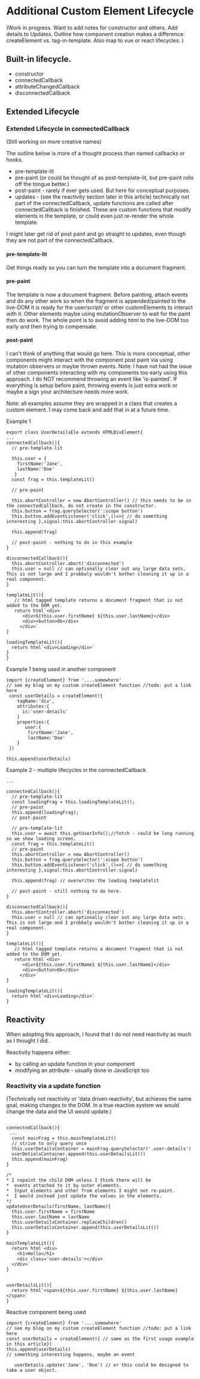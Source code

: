 # Additional Custom Element Lifecycle
(Work in progress. Want to add notes for constructor and others. Add details to Updates. Outline how component creation makes a difference: createElement vs. tag-in-template. Also map to vue or react lifecycles. )

## Built-in lifecycle.

* constructor
* connectedCallback
* attributeChangedCallback
* disconnectedCallback

## Extended Lifecycle

### Extended Lifecycle in connectedCallback
(Still working on more creative names)

The outline below is more of a thought process than named callbacks or hooks.

* pre-template-lit
* pre-paint (or could be thought of as post-template-lit, but pre-paint rolls off the tongue better.)
* post-paint - rarely if ever gets used. But here for conceptual purposes.
* updates - (see the reactivity section later in this article) technically not part of the connectedCallback, update functions are called after connectedCallback is finished. These are custom functions that modify elements in the template, or could even just re-render the whole template.

I might later get rid of post paint and go straight to updates, even though they are not part of the connectedCallback.

#### pre-template-lit
Get things ready so you can turn the template into a document fragment.

#### pre-paint
The template is now a document fragment. Before painting, attach events and do any other work so when the fragment is appended/painted to the live-DOM it is ready for the user/script/ or other customElements to interact with it. Other elements maybe using mutationObserver to wait for the paint then do work. The whole point is to avoid adding html to the live-DOM too early and then trying to compensate.

#### post-paint
I can't think of anything that would go here. This is more conceptual, other components might interact with the component post paint via using mutation observers or maybe thrown events. Note: I have not had the issue of other components interacting with my components too early using this approach. I do NOT recommend throwing an event like 'is-painted'. If everything is setup before paint, throwing events is just extra work or maybe a sign your architecture needs more work.

Note: all examples assume they are wrapped in a class that creates a custom element.  I may come back and add that in at a future time.

Example 1
```
export class UserDetailsEle extends HTMLDivElement{
...
connectedCallback(){
  // pre-template-lit
  
  this.user = {
    firstName:'Jane',
    lastName:'Doe'
   }
  const frag = this.templateLit()
  
  // pre-paint
  
  this.abortController = new AbortController() // this needs to be in the connectedCallback, do not create in the constructor.
  this.button = frag.querySelector(':scope button')
  this.button.addEventListener('click',()=>{ // do something interesting },signal:this.abortController.signal)
  
  this.append(frag)
  
  // post-paint - nothing to do in this example
}

disconnectedCallback(){
  this.abortController.abort('disconnected')
  this.user = null // can optionally clear out any large data sets. This is not large and I probbaly wouldn't bother cleaning it up in a real component.
}

templateLit(){
   // html tagged template returns a document fragment that is not added to the DOM yet.
   return html`<div>
      <div>${this.user.firstName} ${this.user.lastName}</div>
      <div><button>Ok</div>
     </div>`
}

loadingTemplateLit(){
  return html`<div>Loading</div>`
}
}
```

Example 1 being used in another component
```
import {createElement} from '....somewhere'
// see my blog on my custom createElement function //todo: put a link here
 const userDetails = createElement({
    tagName:'div',
    attributes:{
      is:'user-details'
    }
    properties:{
       user:{ 
        firstName:'Jane',
        lastName:'Doe'
    }
 })

this.append(userDetails)
```

Example 2 - multiple lifecycles in the connectedCallback
```
...

connectedCallback(){
  // pre-template-lit 
  const loadingFrag = this.loadingTemplateLit();
  // pre-paint 
  this.append(loadingFrag);
  // post-paint
  
  // pre-template-lit
  this.user = await this.getUserInfo();//fetch - could be long running so we show loading screen.
  const frag = this.templateLit()
  // pre-paint
  this.abortController = new AbortController()
  this.button = frag.querySelector(':scope button')
  this.button.addEventListener('click',()=>{ // do something interesting },signal:this.abortController.signal)
  
  this.append(frag) // overwrites the loading templatelit
  
  // post-paint - still nothing to do here.
}

disconnectedCallback(){
  this.abortController.abort('disconnected')
  this.user = null // can optionally clear out any large data sets. This is not large and I probbaly wouldn't bother cleaning it up in a real component.
}

templateLit(){
   // html tagged template returns a document fragment that is not added to the DOM yet.
   return html`<div>
      <div>${this.user.firstName} ${this.user.lastName}</div>
      <div><button>Ok</div>
     </div>`
}

loadingTemplateLit(){
  return html`<div>Loading</div>`
}
```

## Reactivity 
When adopting this approach, I found that I do not need reactivity as much as I thought I did.

Reactivity happens either:

* by calling an update function in your component 
* modifying an attribute - usually done in JavaScript too

### Reactivity via a update function

(Technically not reactivity or 'data driven reactivity', but achieves the same goal, making changes to the DOM. In a true reactive system we would change the data and the UI would update.)

```

connectedCallback(){ 
 ... 
  const mainFrag = this.mainTemplateLit()
  // strive to only query once
  this.userDetailsContainer = mainFrag.querySelector('.user-details')
  userDetialsContainer.append(this.userDetailsLit())
  this.append(mainFrag)
}

/*
* I repaint the child DOM unless I think there will be
*  events attached to it by outer elements.
*  Input elements and other from elements I might not re-paint. 
*  I would instead just update the values in the elements.
*/
updateUserDetails(firstName, lastName){
  this.user.firstName = firstName
  this.user.lastName = lastName
  this.userDetailsContainer.replaceChildren()
  this.userDetailsContainer.append(this.userDetailsLit())
}

mainTemplateLit(){
  return html`<div>
    <h1>Hello</h1>
    <div class='user-details'></div>
  </div>`
}


userDetailsLit(){
  return html`<span>${this.user.firstName} ${this.user.lastName}</span>`
}

```

Reactive component being used
```
import {createElement} from '....somewhere'
// see my blog on my custom createElement function //todo: put a link here
const userDetails = createElement({ // same as the first usage example in this article})
this.append(userDetails)
// something interesting happens, maybe an event

   userDetails.update('Jane', 'Doe') // or this could be designed to take a user object.

```
